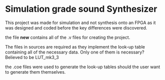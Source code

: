 
# Simulation grade sound Synthesizer

This project was made for simulation and not synthesis onto an FPGA as it was designed and coded before the key differences were discovered.

the file **new** contains all of the .v files for creating the project. 

The files in sources are required as they implement the look-up table containing all of the necessary data. Only one of them is necessary? Believed to be LUT_mk3_3

the .coe files were used to generate the look-up tables should the user want to generate them themselves.

